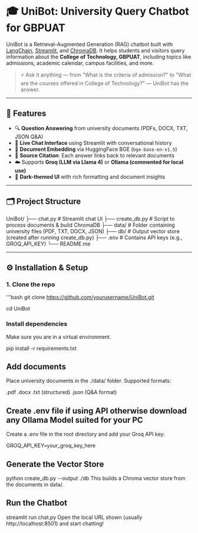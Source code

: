 # 🎓 UniBot: University Query Chatbot for GBPUAT

UniBot is a Retrieval-Augmented Generation (RAG) chatbot built with [LangChain](https://www.langchain.com/), [Streamlit](https://streamlit.io/), and [ChromaDB](https://www.trychroma.com/). It helps students and visitors query information about the **College of Technology, GBPUAT**, including topics like admissions, academic calendar, campus facilities, and more.

> ⚡ Ask it anything — from "What is the criteria of admission?" to "What are the courses offered in College of Technology?" — UniBot has the answer.

---

## 📌 Features

- 🔍 **Question Answering** from university documents (PDFs, DOCX, TXT, JSON Q&A)
- 💬 **Live Chat Interface** using Streamlit with conversational history
- 🧠 **Document Embedding** via HuggingFace BGE (`bge-base-en-v1.5`)
- 🧾 **Source Citation**: Each answer links back to relevant documents
- ☁️ Supports **Groq (LLM via Llama 4)** or **Ollama (commented for local use)**
- 🎨 **Dark-themed UI** with rich formatting and document insights

---

## 🗂 Project Structure
UniBot/
├── chat.py # Streamlit chat UI
├── create_db.py # Script to process documents & build ChromaDB
├── data/ # Folder containing university files (PDF, TXT, DOCX, JSON)
├── db/ # Output vector store (created after running create_db.py)
├── .env # Contains API keys (e.g., GROQ_API_KEY)
└── README.me



---

## ⚙️ Installation & Setup

### 1. Clone the repo

'''bash
git clone https://github.com/yourusername/UniBot.git

cd UniBot

### Install dependencies
Make sure you are in a virtual environment.

pip install -r requirements.txt


## Add documents
Place university documents in the ./data/ folder. Supported formats:

.pdf
.docx
.txt (structured)
.json (Q&A format)

## Create .env file if using API otherwise download any Ollama Model suited for your PC
Create a .env file in the root directory and add your Groq API key:

GROQ_API_KEY=your_groq_key_here

## Generate the Vector Store
python create_db.py --output ./db
This builds a Chroma vector store from the documents in data/.

## Run the Chatbot
streamlit run chat.py
Open the local URL shown (usually http://localhost:8501) and start chatting!


